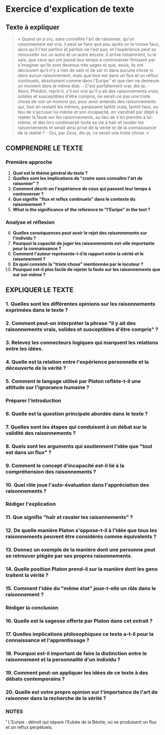 # Exercice d'explication de texte

## Texte à expliquer
> « Quand on a cru, sans connaître l'art de raisonner, qu'un raisonnement est vrai, il peut se faire que peu après on le trouve faux, alors qu'il l'est parfois et parfois ne l'est pas, et l'expérience peut se renouveler sur un autre et un autre encore. Il arrive notamment, tu le sais, que ceux qui ont passé leur temps à controverser finissent par s'imaginer qu'ils sont devenus très sages et que, seuls, ils ont découvert qu'il n'y a rien de sain ni de sûr ni dans aucune chose ni dans aucun raisonnement, mais que tout est dans un flux et un reflux continuels, absolument comme dans l'Euripe ¹ et que rien ne demeure un moment dans le même état. - C'est parfaitement vrai, dis-je. - Alors, Phédon, reprit-il, s'il est vrai qu'il y ait des raisonnements vrais, solides et susceptibles d'être compris, ne serait-ce pas une triste chose de voir un homme qui, pour avoir entendu des raisonnements qui, tout en restant les mêmes, paraissent tantôt vrais, tantôt faux, au lieu de s'accuser lui-même et son incapacité, en viendrait par dépit à rejeter la faute sur les raisonnements, au lieu de s'en prendre à lui-même, et dès lors continuerait toute sa vie à haïr et ravaler les raisonnements et serait ainsi privé de la vérité et de la connaissance de la réalité ? - Oui, par Zeus, dis-je, ce serait une triste chose. »

## COMPRENDRE LE TEXTE

### Première approche

1. **Quel est le thème général du texte ?**  
2. **Quelles sont les implications de "croire sans connaître l'art de raisonner" ?**  
3. **Comment décrit-on l'expérience de ceux qui passent leur temps à controverser ?**  
4. **Que signifie "flux et reflux continuels" dans le contexte du raisonnement ?**  
5. **What is the significance of the reference to "l'Euripe" in the text ?**

### Analyse et réflexion

6. **Quelles conséquences peut avoir le rejet des raisonnements sur l'individu ?**  
7. **Pourquoi la capacité de juger les raisonnements est-elle importante pour la connaissance ?**  
8. **Comment l'auteur représente-t-il le rapport entre la vérité et le raisonnement ?**  
9. **En quoi consiste la "triste chose" mentionnée par le locuteur ?**  
10. **Pourquoi est-il plus facile de rejeter la faute sur les raisonnements que sur soi-même ?**  

## EXPLIQUER LE TEXTE

### 1. Quelles sont les différentes opinions sur les raisonnements exprimées dans le texte ?  
### 2. Comment peut-on interpréter la phrase "il y ait des raisonnements vrais, solides et susceptibles d'être compris" ?  
### 3. Relevez les connecteurs logiques qui marquent les relations entre les idées.  
### 4. Quelle est la relation entre l'expérience personnelle et la découverte de la vérité ?  
### 5. Comment le langage utilisé par Platon reflète-t-il une attitude sur l'ignorance humaine ?

### Préparer l'introduction

### 6. Quelle est la question principale abordée dans le texte ?  
### 7. Quelles sont les étapes qui conduisent à un débat sur la validité des raisonnements ?  
### 8. Quels sont les arguments qui soutiennent l'idée que "tout est dans un flux" ?  
### 9. Comment le concept d'incapacité est-il lié à la compréhension des raisonnements ?  
### 10. Quel rôle joue l'auto-évaluation dans l'appréciation des raisonnements ?  

### Rédiger l'explication

### 11. Que signifie "haïr et ravaler les raisonnements" ?  
### 12. De quelle manière Platon s'oppose-t-il à l'idée que tous les raisonnements peuvent être considérés comme équivalents ?  
### 13. Donnez un exemple de la manière dont une personne peut se retrouver piégée par ses propres raisonnements.  
### 14. Quelle position Platon prend-il sur la manière dont les gens traitent la vérité ?  
### 15. Comment l'idée du "même état" joue-t-elle un rôle dans le raisonnement ?  

### Rédiger la conclusion

### 16. Quelle est la sagesse offerte par Platon dans cet extrait ?  
### 17. Quelles implications philosophiques ce texte a-t-il pour la connaissance et l'apprentissage ?  
### 18. Pourquoi est-il important de faire la distinction entre le raisonnement et la personnalité d'un individu ?  
### 19. Comment peut-on appliquer les idées de ce texte à des débats contemporains ?  
### 20. Quelle est votre propre opinion sur l'importance de l'art de raisonner dans la recherche de la vérité ?  

### NOTES  
¹ L'Euripe : détroit qui sépare l'Eubée de la Béotie, où se produisent un flux et un reflux perpétuels.